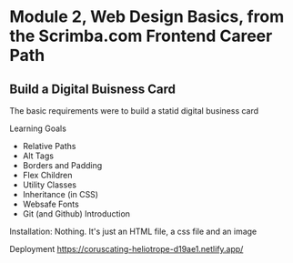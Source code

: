 # Module 2, Web Design Basics, from the Scrimba.com Frontend Career Path
## Build a Digital Buisness Card
The basic requirements were to build a statid digital business card

Learning Goals
+ Relative Paths
+ Alt Tags
+ Borders and Padding
+ Flex Children
+ Utility Classes
+ Inheritance (in CSS)
+ Websafe Fonts
+ Git (and Github) Introduction
  
Installation:
Nothing. It's just an HTML file, a css file and an image

Deployment
https://coruscating-heliotrope-d19ae1.netlify.app/
